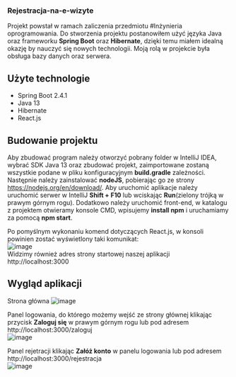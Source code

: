 ### Rejestracja-na-e-wizyte

Projekt powstał w ramach zaliczenia przedmiotu #Inżynieria oprogramowania. Do stworzenia projektu postanowiłem użyć języka Java oraz frameworku **Spring Boot** oraz **Hibernate**, dzięki temu miałem idealną okazję by nauczyć się nowych technologii. Moją rolą w projekcie była obsługa bazy danych oraz serwera.

## Użyte technologie
- Spring Boot 2.4.1
- Java 13
- Hibernate
- React.js

## Budowanie projektu
Aby zbudować program należy otworzyć pobrany folder w IntelliJ IDEA, wybrać SDK Java 13 oraz zbudować projekt, zaimportowane zostaną wszystkie podane w pliku konfiguracyjnym **build.gradle** zależności. Następnie należy zainstalować **nodeJS**, pobierając go ze strony https://nodejs.org/en/download/. Aby uruchomić aplikacje należy uruchomić serwer w IntelliJ **Shift + F10** lub wciskając **Run**(zielony trójką w prawym górnym rogu). Dodatkowo należy uruchomić front-end, w katalogu z projektem otwieramy konsole CMD, wpisujemy **install npm** i uruchamiamy za pomocą **npm start**.      

Po pomyślnym wykonaniu komend dotyczących React.js, w konsoli powinien zostać wyświetlony taki komunikat:  
![image](https://user-images.githubusercontent.com/32621646/114459336-afd6c680-9be0-11eb-9350-7da737ddb9b0.png)  
Widzimy również adres strony startowej naszej aplikacji http://localhost:3000

## Wygląd aplikacji
Strona główna
![image](https://user-images.githubusercontent.com/32621646/114461637-4061d680-9be2-11eb-8cf9-75627ddc69a9.png)  
  
Panel logowania, do którego możemy wejść ze strony głównej klikając przycisk **Zaloguj się** w prawym górnym rogu lub pod adresem http://localhost:3000/zaloguj  
![image](https://user-images.githubusercontent.com/32621646/114461825-85860880-9be2-11eb-9787-785fc3d1a0ca.png)  
  
Panel rejetracji klikając **Załóż konto** w panelu logowania lub pod adresem http://localhost:3000/rejestracja  
![image](https://user-images.githubusercontent.com/32621646/114464232-c6335100-9be5-11eb-9403-be6baac5366f.png)  

  


